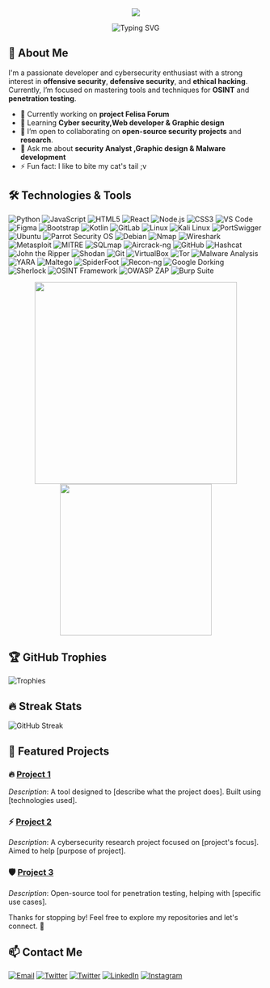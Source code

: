 <div align="center">
  <img src="https://capsule-render.vercel.app/api?type=waving&color=0:ffb6c1,100:a1c4fd&height=200&section=header&text=Hi%20there!%20i'm%200xMiawChan🌸&fontSize=40&fontAlignY=35&desc=Welcome%20to%20my%20Tropical%20Dev%20Island&descAlignY=55&animation=fadeIn" />
</div>



<p align="center">
  <img src="https://readme-typing-svg.demolab.com?font=Fira+Code&weight=500&size=22&pause=1000&center=true&width=435&lines=Cybersecurity+Enthusiast+%F0%9F%92%BB;OSINT+%26+Pentest+Explorer+%F0%9F%94%AE;Always+learning+and+breaking+stuff+%F0%9F%98%88" alt="Typing SVG" />
</p>

## 🚀 About Me
I'm a passionate developer and cybersecurity enthusiast with a strong interest in **offensive security**, **defensive security**, and **ethical hacking**. Currently, I’m focused on mastering tools and techniques for **OSINT** and **penetration testing**.

- 🔭 Currently working on **project Felisa Forum**
- 🌱 Learning **Cyber security,Web developer & Graphic design**
- 👯 I’m open to collaborating on **open-source security projects** and **research**.
- 💬 Ask me about **security Analyst ,Graphic design & Malware development**
- ⚡ Fun fact: I like to bite my cat's tail ;v

## 🛠️ Technologies & Tools

![Python](https://img.shields.io/badge/Python-3776AB?style=for-the-badge&logo=python&logoColor=white)
![JavaScript](https://img.shields.io/badge/JavaScript-F7DF1E?style=for-the-badge&logo=javascript&logoColor=black)
![HTML5](https://img.shields.io/badge/HTML5-E34F26?style=for-the-badge&logo=html5&logoColor=white)
![React](https://img.shields.io/badge/React-61DAFB?style=for-the-badge&logo=react&logoColor=black)
![Node.js](https://img.shields.io/badge/Node.js-339933?style=for-the-badge&logo=node.js&logoColor=white)
![CSS3](https://img.shields.io/badge/CSS3-1572B6?style=for-the-badge&logo=css3&logoColor=white)
![VS Code](https://img.shields.io/badge/VS_Code-007ACC?style=for-the-badge&logo=visualstudiocode&logoColor=white)
![Figma](https://img.shields.io/badge/Figma-000000?style=for-the-badge&logo=figma&logoColor=white)
![Bootstrap](https://img.shields.io/badge/Bootstrap-7952B3?style=for-the-badge&logo=bootstrap&logoColor=white)
![Kotlin](https://img.shields.io/badge/Kotlin-0095D5?style=for-the-badge&logo=kotlin&logoColor=white)
![GitLab](https://img.shields.io/badge/GitLab-FCA121?style=for-the-badge&logo=gitlab&logoColor=white)
![Linux](https://img.shields.io/badge/Linux-FCC624?style=for-the-badge&logo=linux&logoColor=black)
![Kali Linux](https://img.shields.io/badge/Kali_Linux-557C88?style=for-the-badge&logo=kali&logoColor=white)
![PortSwigger](https://img.shields.io/badge/PortSwigger-9B1C1C?style=for-the-badge&logo=burpsuite&logoColor=white)
![Ubuntu](https://img.shields.io/badge/Ubuntu-E95420?style=for-the-badge&logo=ubuntu&logoColor=white)
![Parrot Security OS](https://img.shields.io/badge/Parrot%20Security%20OS-56B0E3?style=for-the-badge&logo=parrot&logoColor=white)
![Debian](https://img.shields.io/badge/Debian-A81D33?style=for-the-badge&logo=debian&logoColor=white)
![Nmap](https://img.shields.io/badge/Nmap-004170?style=for-the-badge&logo=linux&logoColor=white)
![Wireshark](https://img.shields.io/badge/Wireshark-1679A7?style=for-the-badge&logo=wireshark&logoColor=white)
![Metasploit](https://img.shields.io/badge/Metasploit-000000?style=for-the-badge&logo=metasploit&logoColor=white)
![MITRE](https://img.shields.io/badge/MITRE-1E5B96?style=for-the-badge&logo=mitre&logoColor=white)
![SQLmap](https://img.shields.io/badge/SQLmap-3776AB?style=for-the-badge&logo=python&logoColor=white)
![Aircrack-ng](https://img.shields.io/badge/Aircrack--ng-FF6600?style=for-the-badge&logo=aircrack-ng&logoColor=white)
![GitHub](https://img.shields.io/badge/GitHub-181717?style=for-the-badge&logo=github&logoColor=white)
![Hashcat](https://img.shields.io/badge/Hashcat-0D0D0D?style=for-the-badge&logo=hashcat&logoColor=white)
![John the Ripper](https://img.shields.io/badge/John%20the%20Ripper-FF0000?style=for-the-badge&logo=john-the-ripper&logoColor=white)
![Shodan](https://img.shields.io/badge/Shodan-000000?style=for-the-badge&logo=shodan&logoColor=red)
![Git](https://img.shields.io/badge/Git-F05032?style=for-the-badge&logo=git&logoColor=white)
![VirtualBox](https://img.shields.io/badge/VirtualBox-183A61?style=for-the-badge&logo=virtualbox&logoColor=white)
![Tor](https://img.shields.io/badge/Tor-7E4798?style=for-the-badge&logo=tor-project&logoColor=white)
![Malware Analysis](https://img.shields.io/badge/Malware_Analysis-8B0000?style=for-the-badge&logo=virustotal&logoColor=white)
![YARA](https://img.shields.io/badge/YARA_Rules-FFB300?style=for-the-badge&logo=bookstack&logoColor=white)
![Maltego](https://img.shields.io/badge/Maltego-003366?style=for-the-badge&logo=maltego&logoColor=white)
![SpiderFoot](https://img.shields.io/badge/SpiderFoot-FF4500?style=for-the-badge&logo=web-search&logoColor=white)
![Recon-ng](https://img.shields.io/badge/Recon--ng-006666?style=for-the-badge&logo=search&logoColor=white)
![Google Dorking](https://img.shields.io/badge/Google%20Dorking-4285F4?style=for-the-badge&logo=google&logoColor=white)
![Sherlock](https://img.shields.io/badge/Sherlock-800000?style=for-the-badge&logo=detective&logoColor=white)
![OSINT Framework](https://img.shields.io/badge/OSINT_Framework-000000?style=for-the-badge&logo=open-access&logoColor=white)
![OWASP ZAP](https://img.shields.io/badge/OWASP_ZAP-0F0F0F?style=for-the-badge&logo=owasp&logoColor=white)
![Burp Suite](https://img.shields.io/badge/Burp_Suite-FF6600?style=for-the-badge&logo=burp-suite&logoColor=white)

<p align="center">
  <img src="https://github-readme-stats.vercel.app/api?username=Kucing-Dev&show_icons=true&theme=tokyonight" width="400"/>
  <img src="https://github-readme-stats.vercel.app/api/top-langs/?username=Kucing-Dev&layout=compact&theme=tokyonight" width="300"/>
</p>

<!--## 📊 GitHub Stats
![Stats](https://github-readme-stats.vercel.app/api?username=Kucing-Dev&show_icons=true&theme=tokyonight)-->

 <!--🏆 GitHub Trophies
![Trophies](https://github-profile-trophy.vercel.app/?username=yourusername&theme=darkhub)-->

## 🏆 GitHub Trophies
![Trophies](https://github-profile-trophy.vercel.app/?username=Kucing-Dev&theme=darkhub) 

## 🔥 Streak Stats
![GitHub Streak](https://github-readme-streak-stats.herokuapp.com/?user=Kucing-Dev&theme=radical)

## 🔧 Featured Projects
### 🔥 **[Project 1](https://github.com/yourusername/project1)**
*Description*: A tool designed to [describe what the project does]. Built using [technologies used].

### ⚡ **[Project 2](https://github.com/yourusername/project2)**
*Description*: A cybersecurity research project focused on [project's focus]. Aimed to help [purpose of project].

### 🛡️ **[Project 3](https://github.com/yourusername/project3)**
*Description*: Open-source tool for penetration testing, helping with [specific use cases].

Thanks for stopping by! Feel free to explore my repositories and let's connect. 🚀
## 📫 Contact Me
[![Email](https://img.shields.io/badge/Email-miawchan@proton.me-ff66c4?style=flat&logo=protonmail)](mailto:miawchan@proton.me)
[![Twitter](https://img.shields.io/badge/Twitter-@0xMiawChan-1DA1F2?style=flat&logo=twitter)](https://twitter.com/0xMiawChan)
[![Twitter](https://img.shields.io/badge/Twitter-@0xMiawChan-1DA1F2?style=flat&logo=twitter)](https://twitter.com/0xMiawChan)
[![LinkedIn](https://img.shields.io/badge/LinkedIn-0xMiawChan-0077B5?style=flat&logo=linkedin)](https://www.linkedin.com/in/0xMiawChan)
[![Instagram](https://img.shields.io/badge/Instagram-@miaw.chan-E4405F?style=flat&logo=instagram)](https://instagram.com/miaw.chan)

